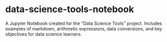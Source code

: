 # data-science-tools-notebook
A Jupyter Notebook created for the "Data Science Tools" project. Includes examples of markdown, arithmetic expressions, data conversions, and key objectives for data science learners.

